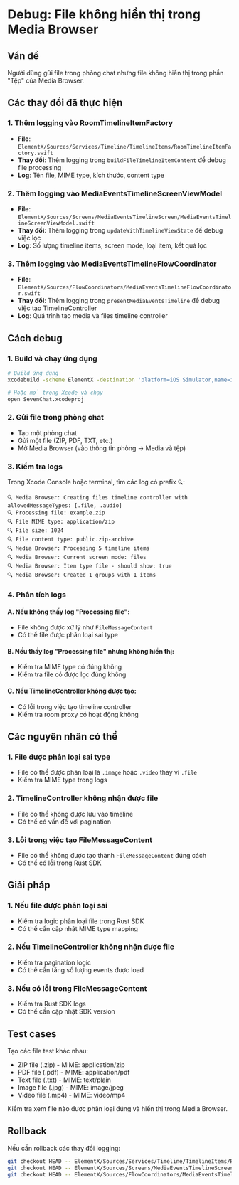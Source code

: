 # Debug: File không hiển thị trong Media Browser

## Vấn đề
Người dùng gửi file trong phòng chat nhưng file không hiển thị trong phần "Tệp" của Media Browser.

## Các thay đổi đã thực hiện

### 1. Thêm logging vào RoomTimelineItemFactory
- **File**: `ElementX/Sources/Services/Timeline/TimelineItems/RoomTimelineItemFactory.swift`
- **Thay đổi**: Thêm logging trong `buildFileTimelineItemContent` để debug file processing
- **Log**: Tên file, MIME type, kích thước, content type

### 2. Thêm logging vào MediaEventsTimelineScreenViewModel
- **File**: `ElementX/Sources/Screens/MediaEventsTimelineScreen/MediaEventsTimelineScreenViewModel.swift`
- **Thay đổi**: Thêm logging trong `updateWithTimelineViewState` để debug việc lọc
- **Log**: Số lượng timeline items, screen mode, loại item, kết quả lọc

### 3. Thêm logging vào MediaEventsTimelineFlowCoordinator
- **File**: `ElementX/Sources/FlowCoordinators/MediaEventsTimelineFlowCoordinator.swift`
- **Thay đổi**: Thêm logging trong `presentMediaEventsTimeline` để debug việc tạo TimelineController
- **Log**: Quá trình tạo media và files timeline controller

## Cách debug

### 1. Build và chạy ứng dụng
```bash
# Build ứng dụng
xcodebuild -scheme ElementX -destination 'platform=iOS Simulator,name=iPhone 15' build

# Hoặc mở trong Xcode và chạy
open SevenChat.xcodeproj
```

### 2. Gửi file trong phòng chat
- Tạo một phòng chat
- Gửi một file (ZIP, PDF, TXT, etc.)
- Mở Media Browser (vào thông tin phòng → Media và tệp)

### 3. Kiểm tra logs
Trong Xcode Console hoặc terminal, tìm các log có prefix `🔍`:

```
🔍 Media Browser: Creating files timeline controller with allowedMessageTypes: [.file, .audio]
🔍 Processing file: example.zip
🔍 File MIME type: application/zip
🔍 File size: 1024
🔍 File content type: public.zip-archive
🔍 Media Browser: Processing 5 timeline items
🔍 Media Browser: Current screen mode: files
🔍 Media Browser: Item type file - should show: true
🔍 Media Browser: Created 1 groups with 1 items
```

### 4. Phân tích logs

#### A. Nếu không thấy log "Processing file":
- File không được xử lý như `FileMessageContent`
- Có thể file được phân loại sai type

#### B. Nếu thấy log "Processing file" nhưng không hiển thị:
- Kiểm tra MIME type có đúng không
- Kiểm tra file có được lọc đúng không

#### C. Nếu TimelineController không được tạo:
- Có lỗi trong việc tạo timeline controller
- Kiểm tra room proxy có hoạt động không

## Các nguyên nhân có thể

### 1. File được phân loại sai type
- File có thể được phân loại là `.image` hoặc `.video` thay vì `.file`
- Kiểm tra MIME type trong logs

### 2. TimelineController không nhận được file
- File có thể không được lưu vào timeline
- Có thể có vấn đề với pagination

### 3. Lỗi trong việc tạo FileMessageContent
- File có thể không được tạo thành `FileMessageContent` đúng cách
- Có thể có lỗi trong Rust SDK

## Giải pháp

### 1. Nếu file được phân loại sai
- Kiểm tra logic phân loại file trong Rust SDK
- Có thể cần cập nhật MIME type mapping

### 2. Nếu TimelineController không nhận được file
- Kiểm tra pagination logic
- Có thể cần tăng số lượng events được load

### 3. Nếu có lỗi trong FileMessageContent
- Kiểm tra Rust SDK logs
- Có thể cần cập nhật SDK version

## Test cases

Tạo các file test khác nhau:
- ZIP file (.zip) - MIME: application/zip
- PDF file (.pdf) - MIME: application/pdf
- Text file (.txt) - MIME: text/plain
- Image file (.jpg) - MIME: image/jpeg
- Video file (.mp4) - MIME: video/mp4

Kiểm tra xem file nào được phân loại đúng và hiển thị trong Media Browser.

## Rollback

Nếu cần rollback các thay đổi logging:
```bash
git checkout HEAD -- ElementX/Sources/Services/Timeline/TimelineItems/RoomTimelineItemFactory.swift
git checkout HEAD -- ElementX/Sources/Screens/MediaEventsTimelineScreen/MediaEventsTimelineScreenViewModel.swift
git checkout HEAD -- ElementX/Sources/FlowCoordinators/MediaEventsTimelineFlowCoordinator.swift
``` 